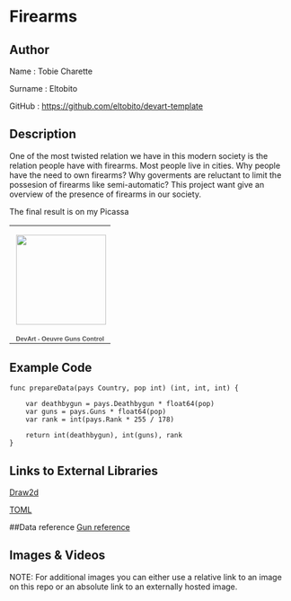 # Firearms


## Author
Name : Tobie Charette

Surname : Eltobito

GitHub : https://github.com/eltobito/devart-template


## Description
One of the most twisted relation we have in this modern society is the relation people have with firearms.
Most people live in cities. Why people have the need to own firearms? Why goverments are reluctant to 
limit the possesion of firearms like semi-automatic? This project want give an overview of the presence of
firearms in our society.

The final result is on my Picassa
<table style="width:194px;"><tr><td align="center" style="height:194px;background:url(https://www.gstatic.com/pwa/s/v/lighthousefe_213.01/transparent_album_background.gif) no-repeat left"><a href="https://picasaweb.google.com/114358707656696621914/DevArtOeuvreGunsControl?authuser=0&authkey=Gv1sRgCIfAvryl_6XPqgE&feat=embedwebsite"><img src="https://lh4.googleusercontent.com/-nXdgHWNnSsw/UzTpKakr8AE/AAAAAAAAMIM/V1PdzIawKJM/s160-c/DevArtOeuvreGunsControl.jpg" width="160" height="160" style="margin:1px 0 0 4px;"></a></td></tr><tr><td style="text-align:center;font-family:arial,sans-serif;font-size:11px"><a href="https://picasaweb.google.com/114358707656696621914/DevArtOeuvreGunsControl?authuser=0&authkey=Gv1sRgCIfAvryl_6XPqgE&feat=embedwebsite" style="color:#4D4D4D;font-weight:bold;text-decoration:none;">DevArt - Oeuvre Guns Control</a></td></tr></table>

## Example Code

```
func prepareData(pays Country, pop int) (int, int, int) {

	var deathbygun = pays.Deathbygun * float64(pop)
	var guns = pays.Guns * float64(pop)
	var rank = int(pays.Rank * 255 / 178)

	return int(deathbygun), int(guns), rank
}
```
## Links to External Libraries

[Draw2d](https://code.google.com/p/draw2d/ "Draw2d")

[TOML](https://github.com/BurntSushi/toml "TOML")



##Data reference
[Gun reference](http://www.gunpolicy.org/fr/documents "Gun reference")

## Images & Videos
NOTE: For additional images you can either use a relative link to an image on this repo or an absolute link to an externally hosted image.




